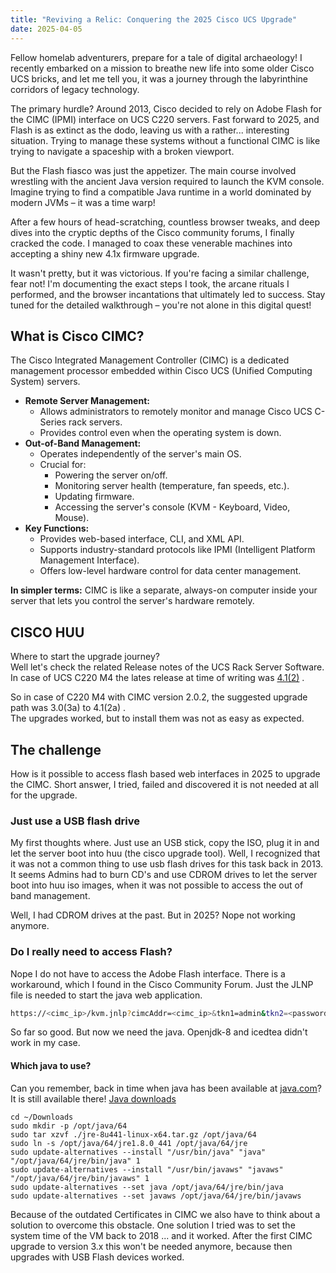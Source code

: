 ```yaml
---
title: "Reviving a Relic: Conquering the 2025 Cisco UCS Upgrade"
date: 2025-04-05
---
```


Fellow homelab adventurers, prepare for a tale of digital archaeology! I recently embarked on a mission to breathe new life into some older Cisco UCS bricks, and let me tell you, it was a journey through the labyrinthine corridors of legacy technology.

The primary hurdle?  Around 2013, Cisco decided to rely on Adobe Flash for the CIMC (IPMI) interface on UCS C220 servers.  Fast forward to 2025, and Flash is as extinct as the dodo, leaving us with a rather... interesting situation.  Trying to manage these systems without a functional CIMC is like trying to navigate a spaceship with a broken viewport.

But the Flash fiasco was just the appetizer.  The main course involved wrestling with the ancient Java version required to launch the KVM console.  Imagine trying to find a compatible Java runtime in a world dominated by modern JVMs – it was a time warp!

After a few hours of head-scratching, countless browser tweaks, and deep dives into the cryptic depths of the Cisco community forums, I finally cracked the code.  I managed to coax these venerable machines into accepting a shiny new 4.1x firmware upgrade.

It wasn't pretty, but it was victorious.  If you're facing a similar challenge, fear not!  I'm documenting the exact steps I took, the arcane rituals I performed, and the browser incantations that ultimately led to success. Stay tuned for the detailed walkthrough – you're not alone in this digital quest!

## What is Cisco CIMC?

The Cisco Integrated Management Controller (CIMC) is a dedicated management processor embedded within Cisco UCS (Unified Computing System) servers.
* **Remote Server Management:**
    * Allows administrators to remotely monitor and manage Cisco UCS C-Series rack servers.
    * Provides control even when the operating system is down.
* **Out-of-Band Management:**
    * Operates independently of the server's main OS.
    * Crucial for:
        * Powering the server on/off.
        * Monitoring server health (temperature, fan speeds, etc.).
        * Updating firmware.
        * Accessing the server's console (KVM - Keyboard, Video, Mouse).
* **Key Functions:**
    * Provides web-based interface, CLI, and XML API.
    * Supports industry-standard protocols like IPMI (Intelligent Platform Management Interface).
    * Offers low-level hardware control for data center management.

**In simpler terms:** CIMC is like a separate, always-on computer inside your server that lets you control the server's hardware remotely.

## CISCO HUU

Where to start the upgrade journey?  
Well let's check the related Release notes of the UCS Rack Server Software.  
In case of UCS C220 M4 the lates release at time of writing was [4.1(2)](https://www.cisco.com/c/en/us/td/docs/unified_computing/ucs/release/notes/b_release-notes-for-cisco-ucs-rack-server-software-release-4_1_2.html#reference_ikd_w5t_zjb) .

So in case of C220 M4 with CIMC version 2.0.2, the suggested upgrade path was 3.0(3a) to 4.1(2a) .  
The upgrades worked, but to install them was not as easy as expected.

## The challenge

How is it possible to access flash based web interfaces in 2025 to upgrade the CIMC.
Short answer, I tried, failed and discovered it is not needed at all for the upgrade.

### Just use a USB flash drive

My first thoughts where. Just use an USB stick, copy the ISO, plug it in and let the server boot into huu (the cisco upgrade tool).
Well, I recognized that it was not a common thing to use usb flash drives for this task back in 2013.
It seems Admins had to burn CD's and use CDROM drives to let the server boot into huu iso images, when it was not possible to access the out of band management.

Well, I had CDROM drives at the past. But in 2025? Nope not working anymore.

### Do I really need to access Flash?

Nope I do not have to access the Adobe Flash interface. There is a workaround, which I found in the Cisco Community Forum.
Just the JLNP file is needed to start the java web application.

```bash
https://<cimc_ip>/kvm.jnlp?cimcAddr=<cimc_ip>&tkn1=admin&tkn2=<password>

```
So far so good.
But now we need the java. Openjdk-8 and icedtea didn't work in my case.

#### Which java to use?

Can you remember, back in time when java has been available at [java.com](java.com)?
It is still available there! [Java downloads](https://www.java.com/en/download/)

```
cd ~/Downloads
sudo mkdir -p /opt/java/64
sudo tar xzvf ./jre-8u441-linux-x64.tar.gz /opt/java/64
sudo ln -s /opt/java/64/jre1.8.0_441 /opt/java/64/jre
sudo update-alternatives --install "/usr/bin/java" "java" "/opt/java/64/jre/bin/java" 1
sudo update-alternatives --install "/usr/bin/javaws" "javaws" "/opt/java/64/jre/bin/javaws" 1
sudo update-alternatives --set java /opt/java/64/jre/bin/java
sudo update-alternatives --set javaws /opt/java/64/jre/bin/javaws
```

Because of the outdated Certificates in CIMC we also have to think about a solution to overcome this obstacle.
One solution I tried was to set the system time of the VM back to 2018 ... and it worked.
After the first CIMC upgrade to version 3.x this won't be needed anymore, because then upgrades with USB Flash devices worked.

